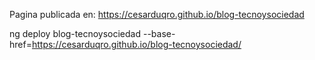 Pagina publicada en: https://cesarduqro.github.io/blog-tecnoysociedad

ng deploy blog-tecnoysociedad --base-href=https://cesarduqro.github.io/blog-tecnoysociedad/
